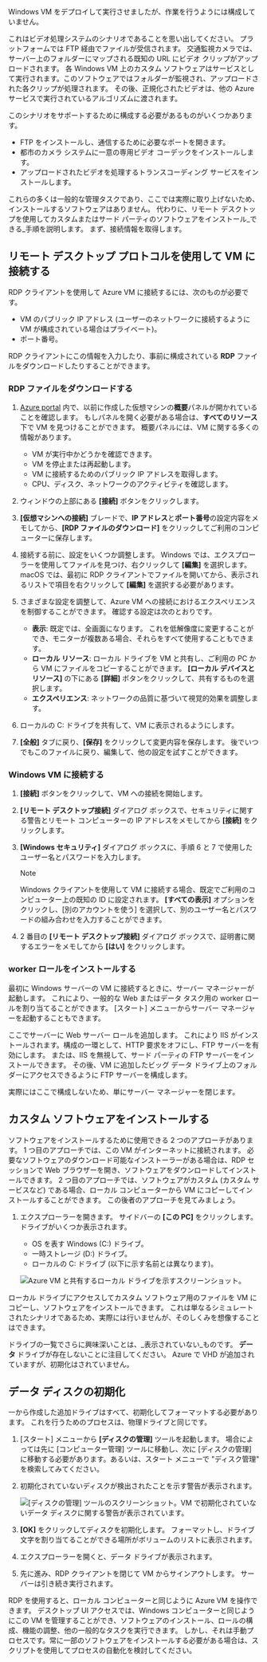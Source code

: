 Windows VM をデプロイして実行させましたが、作業を行うようには構成していません。

これはビデオ処理システムのシナリオであることを思い出してください。 プラットフォームでは FTP 経由でファイルが受信されます。 交通監視カメラでは、サーバー上のフォルダーにマップされる既知の URL にビデオ クリップがアップロードされます。 各 Windows VM 上のカスタム ソフトウェアはサービスとして実行されます。このソフトウェアではフォルダーが監視され、アップロードされた各クリップが処理されます。 その後、正規化されたビデオは、他の Azure サービスで実行されているアルゴリズムに渡されます。

このシナリオをサポートするために構成する必要があるものがいくつかあります。

- FTP をインストールし、通信するために必要なポートを開きます。
- 都市のカメラ システムに一意の専用ビデオ コーデックをインストールします。
- アップロードされたビデオを処理するトランスコーディング サービスをインストールします。

これらの多くは一般的な管理タスクであり、ここでは実際に取り上げないため、インストールするソフトウェアはありません。 代わりに、リモート デスクトップを使用してカスタムまたはサード パーティのソフトウェアをインストール_できる_手順を説明します。 まず、接続情報を取得します。

## <a name="connect-to-the-vm-with-remote-desktop-protocol"></a>リモート デスクトップ プロトコルを使用して VM に接続する

RDP クライアントを使用して Azure VM に接続するには、次のものが必要です。

- VM のパブリック IP アドレス (ユーザーのネットワークに接続するように VM が構成されている場合はプライベート)。
- ポート番号。

RDP クライアントにこの情報を入力したり、事前に構成されている **RDP** ファイルをダウンロードしたりすることができます。

### <a name="download-the-rdp-file"></a>RDP ファイルをダウンロードする

1. [Azure portal](https://portal.azure.com/triplecrownlabs.onmicrosoft.com?azure-portal=true) 内で、以前に作成した仮想マシンの**概要**パネルが開かれていることを確認します。 もしパネルを開く必要がある場合は、**すべてのリソース**下で VM を見つけることができます。 概要パネルには、VM に関する多くの情報があります。

    - VM が実行中かどうかを確認できます。
    - VM を停止または再起動します。
    - VM に接続するためのパブリック IP アドレスを取得します。
    - CPU、ディスク、ネットワークのアクティビティを確認します。

1. ウィンドウの上部にある **[接続]** ボタンをクリックします。

1. **[仮想マシンへの接続]** ブレードで、**IP アドレス**と**ポート番号**の設定内容をメモしてから、**[RDP ファイルのダウンロード]** をクリックしてご利用のコンピューターに保存します。

1. 接続する前に、設定をいくつか調整します。 Windows では、エクスプローラーを使用してファイルを見つけ、右クリックして **[編集]** を選択します。 macOS では、最初に RDP クライアントでファイルを開いてから、表示されるリストで項目を右クリックして **[編集]** を選択する必要があります。

1. さまざまな設定を調整して、Azure VM への接続におけるエクスペリエンスを制御することができます。 確認する設定は次のとおりです。

    - **表示**: 既定では、全画面になります。 これを低解像度に変更することができ、モニターが複数ある場合、それらをすべて使用することもできます。
    - **ローカル リソース**: ローカル ドライブを VM と共有し、ご利用の PC から VM にファイルをコピーすることができます。 **[ローカル デバイスとリソース]** の下にある **[詳細]** ボタンをクリックして、共有するものを選択します。
    - **エクスペリエンス**: ネットワークの品質に基づいて視覚的効果を調整します。

1. ローカルの C: ドライブを共有して、VM に表示されるようにします。

1. **[全般]** タブに戻り、**[保存]** をクリックして変更内容を保存します。 後でいつでもこのファイルに戻り、編集して、他の設定を試すことができます。

### <a name="connect-to-the-windows-vm"></a>Windows VM に接続する

1. **[接続]** ボタンをクリックして、VM への接続を開始します。

1. **[リモート デスクトップ接続]** ダイアログ ボックスで、セキュリティに関する警告とリモート コンピューターの IP アドレスをメモしてから **[接続]** をクリックします。

1. **[Windows セキュリティ]** ダイアログ ボックスに、手順 6 と 7 で使用したユーザー名とパスワードを入力します。

    > [!NOTE]
    > Windows クライアントを使用して VM に接続する場合、既定でご利用のコンピューター上の既知の ID に設定されます。 **[すべての表示]** オプションをクリックし、[別のアカウントを使う] を選択して、別のユーザー名とパスワードの組み合わせを入力することができます。

1. 2 番目の **[リモート デスクトップ接続]** ダイアログ ボックスで、証明書に関するエラーをメモしてから **[はい]** をクリックします。

### <a name="install-worker-roles"></a>worker ロールをインストールする

最初に Windows サーバーの VM に接続するときに、サーバー マネージャーが起動します。 これにより、一般的な Web またはデータ タスク用の worker ロールを割り当てることができます。 [スタート] メニューからサーバー マネージャーを起動することもできます。

ここでサーバーに Web サーバー ロールを追加します。 これにより IIS がインストールされます。構成の一環として、HTTP 要求をオフにし、FTP サーバーを有効にします。 または、IIS を無視して、サード パーティの FTP サーバーをインストールできます。 その後、VM に追加したビッグ データ ドライブ上のフォルダーにアクセスできるように FTP サーバーを構成します。

実際にはここで構成しないため、単にサーバー マネージャーを閉じます。

## <a name="install-custom-software"></a>カスタム ソフトウェアをインストールする

ソフトウェアをインストールするために使用できる 2 つのアプローチがあります。 1 つ目のアプローチでは、この VM がインターネットに接続されます。 必要なソフトウェアのダウンロード可能なインストーラーがある場合は、RDP セッションで Web ブラウザーを開き、ソフトウェアをダウンロードしてインストールできます。 2 つ目のアプローチでは、ソフトウェアがカスタム (カスタム サービスなど) である場合、ローカル コンピューターから VM にコピーしてインストールすることができます。 この後者のアプローチを見てみましょう。

1. エクスプローラーを開きます。 サイドバーの **[この PC]** をクリックします。 ドライブがいくつか表示されます。

    - OS を表す Windows (C:) ドライブ。
    - 一時ストレージ (D:) ドライブ。
    - ローカルの C: ドライブ (以下に示す名前とは異なります)。

    ![Azure VM と共有するローカル ドライブを示すスクリーンショット。](../media/6-drive-list.png)

ローカル ドライブにアクセスしてカスタム ソフトウェア用のファイルを VM にコピーし、ソフトウェアをインストールできます。 これは単なるシミュレートされたシナリオであるため、実際には行いませんが、そのしくみを想像することはできます。

ドライブの一覧でさらに興味深いことは、_表示されていない_ものです。 **データ** ドライブが存在しないことに注目してください。 Azure で VHD が追加されていますが、初期化はされていません。

## <a name="initialize-data-disks"></a>データ ディスクの初期化

一から作成した追加ドライブはすべて、初期化してフォーマットする必要があります。 これを行うためのプロセスは、物理ドライブと同じです。

1. [スタート] メニューから **[ディスクの管理]** ツールを起動します。 場合によっては先に [コンピューター管理] ツールに移動し、次に [ディスクの管理] に移動する必要があります。あるいは、スタート メニューで "ディスク管理" を検索してみてください。

1. 初期化されていないディスクが検出されたことを示す警告が表示されます。

    ![[ディスクの管理] ツールのスクリーンショット。VM で初期化されていないデータ ディスクに関する警告が表示されています。](../media/6-disk-management.png)

1. **[OK]** をクリックしてディスクを初期化します。 フォーマットし、ドライブ文字を割り当てることができる場所がボリュームのリストに表示されます。

1. エクスプローラーを開くと、データ ドライブが表示されます。

1. 先に進み、RDP クライアントを閉じて VM からサインアウトします。 サーバーは引き続き実行されます。

RDP を使用すると、ローカル コンピューターと同じように Azure VM を操作できます。 デスクトップ UI アクセスでは、Windows コンピューターと同じようにこの VM を管理することができ、ソフトウェアのインストール、ロールの構成、機能の調整、他の一般的なタスクを実行できます。 しかし、それは手動プロセスです。常に一部のソフトウェアをインストールする必要がある場合は、スクリプトを使用してプロセスの自動化を検討してください。